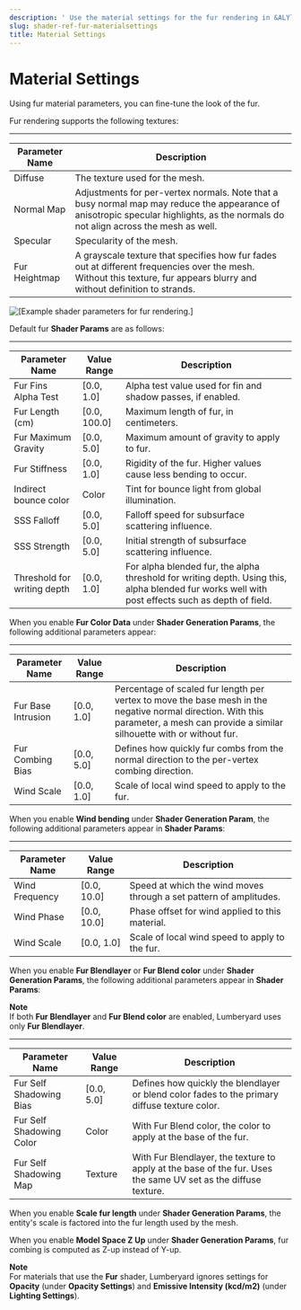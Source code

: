 ```yaml
---
description: ' Use the material settings for the fur rendering in &ALYlong;. '
slug: shader-ref-fur-materialsettings
title: Material Settings
---
```

# Material Settings<a name="shader-ref-fur-materialsettings"></a>

Using fur material parameters, you can fine\-tune the look of the fur\. 

Fur rendering supports the following textures:


****  

| Parameter Name | Description | 
| --- | --- | 
| Diffuse | The texture used for the mesh\. | 
| Normal Map | Adjustments for per\-vertex normals\. Note that a busy normal map may reduce the appearance of anisotropic specular highlights, as the normals do not align across the mesh as well\. | 
| Specular | Specularity of the mesh\. | 
| Fur Heightmap | A grayscale texture that specifies how fur fades out at different frequencies over the mesh\. Without this texture, fur appears blurry and without definition to strands\. | 

![\[Example shader parameters for fur rendering.\]](/images/userguide/shaders/shader-ref-fur-13-1.png)

Default fur **Shader Params** are as follows:


****  

| Parameter Name | Value Range | Description | 
| --- | --- | --- | 
| Fur Fins Alpha Test | \[0\.0, 1\.0\] | Alpha test value used for fin and shadow passes, if enabled\. | 
| Fur Length \(cm\) | \[0\.0, 100\.0\] | Maximum length of fur, in centimeters\. | 
| Fur Maximum Gravity | \[0\.0, 5\.0\] | Maximum amount of gravity to apply to fur\. | 
| Fur Stiffness | \[0\.0, 1\.0\] | Rigidity of the fur\. Higher values cause less bending to occur\. | 
| Indirect bounce color | Color | Tint for bounce light from global illumination\. | 
| SSS Falloff | \[0\.0, 5\.0\] | Falloff speed for subsurface scattering influence\. | 
| SSS Strength | \[0\.0, 5\.0\] | Initial strength of subsurface scattering influence\. | 
| Threshold for writing depth | \[0\.0, 1\.0\] | For alpha blended fur, the alpha threshold for writing depth\. Using this, alpha blended fur works well with post effects such as depth of field\. | 

When you enable **Fur Color Data** under **Shader Generation Params**, the following additional parameters appear:




****  

| Parameter Name | Value Range | Description | 
| --- | --- | --- | 
| Fur Base Intrusion | \[0\.0, 1\.0\] | Percentage of scaled fur length per vertex to move the base mesh in the negative normal direction\. With this parameter, a mesh can provide a similar silhouette with or without fur\. | 
| Fur Combing Bias | \[0\.0, 5\.0\] | Defines how quickly fur combs from the normal direction to the per\-vertex combing direction\. | 
| Wind Scale | \[0\.0, 1\.0\] | Scale of local wind speed to apply to the fur\. | 

When you enable **Wind bending** under **Shader Generation Param**, the following additional parameters appear in **Shader Params**:




****  

| Parameter Name | Value Range | Description | 
| --- | --- | --- | 
| Wind Frequency | \[0\.0, 10\.0\] | Speed at which the wind moves through a set pattern of amplitudes\. | 
| Wind Phase | \[0\.0, 10\.0\] | Phase offset for wind applied to this material\. | 
| Wind Scale | \[0\.0, 1\.0\] | Scale of local wind speed to apply to the fur\. | 

When you enable **Fur Blendlayer** or **Fur Blend color** under **Shader Generation Params**, the following additional parameters appear in **Shader Params**:

**Note**  
If both **Fur Blendlayer** and **Fur Blend color** are enabled, Lumberyard uses only **Fur Blendlayer**\.


****  

| Parameter Name | Value Range | Description | 
| --- | --- | --- | 
| Fur Self Shadowing Bias | \[0\.0, 5\.0\] | Defines how quickly the blendlayer or blend color fades to the primary diffuse texture color\. | 
| Fur Self Shadowing Color | Color | With Fur Blend color, the color to apply at the base of the fur\. | 
| Fur Self Shadowing Map | Texture | With Fur Blendlayer, the texture to apply at the base of the fur\. Uses the same UV set as the diffuse texture\. | 

When you enable **Scale fur length** under **Shader Generation Params**, the entity's scale is factored into the fur length used by the mesh\. 

When you enable **Model Space Z Up** under **Shader Generation Params**, fur combing is computed as Z\-up instead of Y\-up\.

**Note**  
For materials that use the **Fur** shader, Lumberyard ignores settings for **Opacity** \(under **Opacity Settings**\) and **Emissive Intensity \(kcd/m2\)** \(under **Lighting Settings**\)\.